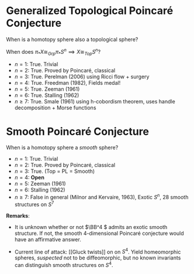 # Generalized Topological Poincaré Conjecture

When is a homotopy sphere also a topological sphere? 

When does $\pi_* X \cong_{Grp} \pi_* S^n \implies X \cong_{Top} S^n$?

- $n=1$: True. Trivial
- $n=2$: True. Proved by Poincaré, classical
- $n=3$: True. Perelman (2006) using Ricci flow + surgery
- $n=4$: True. Freedman (1982), Fields medal!
- $n=5$: True. Zeeman (1961)
- $n=6$: True. Stalling (1962)
- $n\geq 7$: True. Smale (1961) using h-cobordism theorem, uses handle decomposition + Morse functions

# Smooth Poincaré Conjecture

When is a homotopy sphere a *smooth* sphere?

- $n=1$: True. Trivial
- $n=2$: True. Proved by Poincaré, classical
- $n=3$: True.  (Top = PL = Smooth)
- $n=4$: **Open**
- $n=5$: Zeeman (1961)
- $n=6$: Stalling (1962)
- $n\geq 7$: False in general (Milnor and Kervaire, 1963), Exotic $S^n$, 28 smooth structures on $S^7$
  
**Remarks**:

- It is unknown whether or not $\BB^4 $ admits an exotic smooth structure. If not, the smooth 4-dimensional Poincaré conjecture would have an affirmative answer. 

- Current line of attack: [[Gluck twists]] on on $S^4$. 
  	Yield homeomorphic spheres, *suspected* not to be diffeomorphic, but no known invariants can distinguish smooth structures on $S^4$.